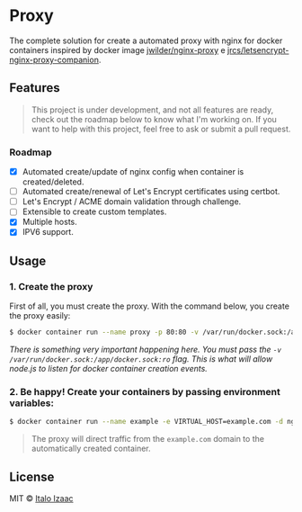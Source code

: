 # Proxy

The complete solution for create a automated proxy with nginx for docker containers inspired by docker image [jwilder/nginx-proxy](https://github.com/jwilder/nginx-proxy) e [jrcs/letsencrypt-nginx-proxy-companion](https://github.com/JrCs/docker-letsencrypt-nginx-proxy-companion).

## Features

> This project is under development, and not all features are ready, check out the roadmap below to know what I'm working on. If you want to help with this project, feel free to ask or submit a pull request.

### Roadmap

- [x] Automated create/update of nginx config when container is created/deleted.
- [ ] Automated create/renewal of Let's Encrypt certificates using certbot.
- [ ] Let's Encrypt / ACME domain validation through challenge.
- [ ] Extensible to create custom templates.
- [x] Multiple hosts.
- [x] IPV6 support.

## Usage

### 1. Create the proxy

First of all, you must create the proxy. With the command below, you create the proxy easily:

```bash
$ docker container run --name proxy -p 80:80 -v /var/run/docker.sock:/app/docker.sock:ro -d italoiz/proxy
```

_There is something very important happening here. You must pass the `-v /var/run/docker.sock:/app/docker.sock:ro` flag. This is what will allow node.js to listen for docker container creation events._

### 2. Be happy! Create your containers by passing environment variables:

```bash
$ docker container run --name example -e VIRTUAL_HOST=example.com -d nginx
```

> The proxy will direct traffic from the `example.com` domain to the automatically created container.

## License

MIT © [Italo Izaac](https://italoiz.com/)
